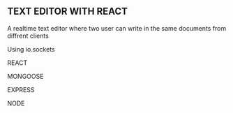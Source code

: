 ## TEXT EDITOR WITH REACT

A realtime text editor where two user can write in the same documents from diffrent clients

Using io.sockets

REACT

MONGOOSE

EXPRESS

NODE
